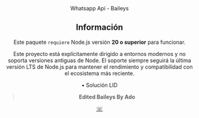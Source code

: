 <div align='center'>Whatsapp Api - Baileys</div>

<div align='center'>



## Información

Este paquete `requiere` Node.js versión **20 o superior** para funcionar.

Este proyecto está explícitamente dirigido a entornos modernos y no soporta versiones antiguas de Node. El soporte siempre seguirá la última versión LTS de Node.js para mantener el rendimiento y compatibilidad con el ecosistema más reciente.

• Solución LID

> **Edited Baileys By Ado**

[☏](https://wa.me/50493374445)

